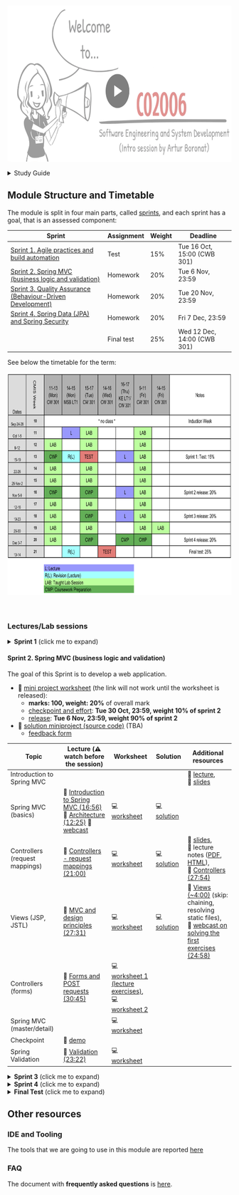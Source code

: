 <link rel='stylesheet' href='./web/swiss.css'/>

<a href="https://leicester.cloud.panopto.eu/Panopto/Pages/Viewer.aspx?id=69fe1611-62b5-4d3a-b556-a96800b4f2bc"><img src="web/L0_thumbnail_play.png" alt="CO2006 introductory session" height="350" width="800"></a>


<details><summary>Study Guide</summary>

## Study Guide

The **study guide** is available :notebook_with_decorative_cover: [here](./CO2006-studyguide-18-19.pdf).

</details>

## Module Structure and Timetable 

The module is split in four main parts, called [sprints](https://en.wikipedia.org/wiki/Scrum_(software_development)#Sprint), and each sprint has a goal, that is an assessed component:

| Sprint | Assignment | Weight | Deadline |
|--|--|--|--|
| [Sprint 1. Agile practices and build automation](#sprint-1-agile-practices-and-build-automation) | Test | 15% | Tue 16 Oct, 15:00 (CWB 301) |
| [Sprint 2. Spring MVC (business logic and validation)](#sprint-2-spring-mvc-business-logic-and-validation) | Homework | 20% | Tue 6 Nov, 23:59 |
| [Sprint 3. Quality Assurance (Behaviour-Driven Development)](#sprint-3-quality-assurance-behaviour-driven-development) | Homework | 20% | Tue 20 Nov, 23:59 |
| [Sprint 4. Spring Data (JPA) and Spring Security](#sprint-4-spring-data-jpa-and-spring-security) | Homework | 20% | Fri 7 Dec, 23:59 |
|  | Final test | 25% | Wed 12 Dec, 14:00 (CWB 301) |

See below the timetable for the term:

<img src="web/sampletimetable.png" alt="CO2006 timetable" height="500" width="800">


<br />
<br />
<br />



### Lectures/Lab sessions

<details><summary><b>Sprint 1</b> (click me to expand)</summary>

#### Sprint 1. Agile practices and build automation

The goal for this sprint is a test on agile practices in software development, Groovy and Gradle:
* :dart: **TEST: Tuesday 16th October, CW3 Lab (out of 100, weight: 15%): 15:00-15:50**
* :nerd_face: Contents to be assessed in the test summarised [here](./sprint1.test.md#contents-for-test-sprint-1)
  * The **revision session** will be on **Monday 15 October, 14:00, in Brookfield Lecture Theatre**
* :computer: A sample test is available [here](https://bit.ly/2DE8j1I) (this is a link to Blackboard and you need to be signed in for it to work)

&nbsp;&nbsp;&nbsp;&nbsp;&nbsp;&nbsp;&nbsp;&nbsp;&nbsp;&nbsp;&nbsp;&nbsp;&nbsp;&nbsp;&nbsp;&nbsp;&nbsp;&nbsp;&nbsp;&nbsp;&nbsp;&nbsp;&nbsp;&nbsp;&nbsp;&nbsp;&nbsp;&nbsp;&nbsp;&nbsp;&nbsp;&nbsp;&nbsp;&nbsp;&nbsp;&nbsp;&nbsp;&nbsp;&nbsp;&nbsp;&nbsp;&nbsp;&nbsp;&nbsp;&nbsp;&nbsp;&nbsp;&nbsp;&nbsp;&nbsp;&nbsp;&nbsp;&nbsp;&nbsp;<img src="web/bannerSessions.png" alt="what to do in lab sessions" height="200" width="600">

| Topic | Lecture  (:warning: watch before the session) | Worksheet | Solution | Additional resources | 
|--|--|--|--|--|
| Introduction to Build Automation | - | - | - | :movie_camera: [lecture](https://leicester.cloud.panopto.eu/Panopto/Pages/Viewer.aspx?id=a4e9fc02-2df3-4a00-b55b-a96d00c81305), <br/> :notebook_with_decorative_cover: [slides](./lectureNotes/sprint1.lecture.pdf), <br/>:movie_camera: [Waterfall Fundamentals and Its Problems (21:14)](https://app.pluralsight.com/player?course=agile-fundamentals&author=stephen-haunts&name=agile-fundamentals-m2&clip=0&mode=live), <br/> :movie_camera: [What is agile all about? (28:41)](https://app.pluralsight.com/player?course=agile-fundamentals&author=stephen-haunts&name=agile-fundamentals-m3&clip=0&mode=live), <br/> :movie_camera: [Common agile misconceptions (20:12)](https://app.pluralsight.com/player?course=agile-fundamentals&author=stephen-haunts&name=agile-fundamentals-m4&clip=0&mode=live),<br/> :movie_camera: [Advantages and disadvantages (18:48)](https://app.pluralsight.com/player?course=agile-fundamentals&author=stephen-haunts&name=agile-fundamentals-m5&clip=0&mode=live) |
| Integrated Development Environments (IDEs)	 | :movie_camera: [Intro to IDEs (19:33)](https://leicester.cloud.panopto.eu/Panopto/Pages/Viewer.aspx?id=9624f170-8536-4ad6-9655-a96500e049e9), <br/> :movie_camera: [Pair programming (16:05)](https://leicester.cloud.panopto.eu/Panopto/Pages/Viewer.aspx?id=a21e8ac3-d6ee-4ccc-bf7b-a96c00a0af9c) | :computer: [worksheet](./sprint1/IDE_exercises/) |  | :notebook_with_decorative_cover: lecture notes ([PDF](./lectureNotes/sprint1.lab1.IDE.pdf), [HTML](./lectureNotes/sprint1.lab1.IDE.md)) |
| Groovy (basic syntax and collections) | :movie_camera: [Intro to Groovy (26:35)](https://app.pluralsight.com/player?course=groovy-fundamentals&author=jeremy-jarrell&name=groovy-fundamentals-m1&clip=0&mode=live) | :computer: [worksheet](./sprint1/Groovy_exercises/) | :computer: [solution](./sprint1/Groovy_exercises_solution/src/solution/exercises_solutions.groovy) | :notebook_with_decorative_cover: lecture notes ([PDF](./lectureNotes/sprint1.lab2.Groovy.pdf), [HTML](./lectureNotes/sprint1.lab2.Groovy.md)) <br/> :movie_camera: [Groovy's basic syntax (31:13)](https://app.pluralsight.com/player?course=groovy-fundamentals&author=jeremy-jarrell&name=groovy-fundamentals-m2&clip=0&mode=live) |  
|  Gradle (tasks and dependencies)  		| :movie_camera: [Intro to Gradle (18:59)](https://app.pluralsight.com/player?course=gradle-fundamentals&author=kevin-jones&name=gradle-fundamentals-m1&clip=0&mode=live), <br/>  :movie_camera: [Tasks (20:50)](https://app.pluralsight.com/player?course=gradle-fundamentals&author=kevin-jones&name=gradle-fundamentals-m2&clip=0&mode=live) | :computer: [worksheet](./sprint1/Gradle_ex01/) | :computer: [solution](./sprint1/Gradle_ex01_solution/build.gradle) | :movie_camera: [Task dependencies (17:18)](https://app.pluralsight.com/player?course=gradle-fundamentals&author=kevin-jones&name=gradle-fundamentals-m3&clip=0&mode=live), <br/> :movie_camera: [Typed tasks (11:36)](https://app.pluralsight.com/player?course=gradle-fundamentals&author=kevin-jones&name=gradle-fundamentals-m4&clip=0&mode=live),<br/> :notebook_with_decorative_cover: lecture notes ([PDF](./lectureNotes/sprint1.lab3.Gradle.pdf), [HTML](./lectureNotes/sprint1.lab3.Gradle.md)), <br/> :movie_camera: [webcast (questions on Buildship)](https://leicester.cloud.panopto.eu/Panopto/Pages/Viewer.aspx?id=ad336c72-edd0-48c2-a4d6-a97300a4fae9) |
| Gradle (Plugins - Java, Groovy, external dependencies) 		| :movie_camera: [Java projects (18:59)](https://app.pluralsight.com/player?course=gradle-fundamentals&author=kevin-jones&name=gradle-fundamentals-m5&clip=0&mode=live)* | :computer: [worksheet](./sprint1/Gradle_ex02/) | :computer: [solution](./sprint1/Gradle_ex02_solution/) | :notebook_with_decorative_cover: lecture notes ([PDF](./lectureNotes/sprint1.lab4.Gradle.pdf), [HTML](./lectureNotes/sprint1.lab4.Gradle.md)), <br/> :movie_camera: [External dependencies (24:15)](https://app.pluralsight.com/player?course=gradle-fundamentals&author=kevin-jones&name=gradle-fundamentals-m5&clip=0&mode=live)  | 
| Gradle (external dependencies, testing, wrapper) 		| :movie_camera: [Testing (16:13)](https://app.pluralsight.com/player?course=gradle-fundamentals&author=kevin-jones&name=gradle-fundamentals-m7&clip=0&mode=live) | :computer: [worksheet](./sprint1/Gradle_ex03/) | :computer: [solution](./sprint1/Gradle_ex03_solution/)  | :notebook_with_decorative_cover: lecture notes ([PDF](./lectureNotes/sprint1.lab5.Gradle.pdf), [HTML](./lectureNotes/sprint1.lab5.Gradle.md)) | 
| Revision 		| :movie_camera: [revision](https://leicester.cloud.panopto.eu/Panopto/Pages/Viewer.aspx?id=55abaa08-2cc1-4090-afc4-a97a00d6b638) |  |  | :notebook_with_decorative_cover: [slides](./lectureNotes/sprint1.revision.pdf) | 


\* Skip `Writing a multi-project build`

<br />
<br />
<br />

</details> 

#### Sprint 2. Spring MVC (business logic and validation)

The goal of this Sprint is to develop a web application. 

* :dart: [mini project worksheet](./miniproject.md) (the link will not work until the worksheet is released):
  * **marks: 100, weight: 20%** of overall mark
  * [checkpoint and effort](): **Tue 30 Oct, 23:59, weight 10% of sprint 2**
  * [release](): **Tue 6 Nov, 23:59, weight 90% of sprint 2**
* :loudspeaker: [solution miniproject (source code)]() (TBA)
  * [feedback form]()

| Topic | Lecture  (:warning: watch before the session) | Worksheet | Solution | Additional resources | 
|--|--|--|--|--|
| Introduction to Spring MVC				|  |  | | :movie_camera: [lecture](https://leicester.cloud.panopto.eu/Panopto/Pages/Viewer.aspx?id=b9485004-f43e-4da0-bd86-a97d00f85ec6), <br/>  :notebook_with_decorative_cover: [slides](./lectureNotes/sprint2.lecture.pdf) | 
| Spring MVC (basics)					| :movie_camera: [Introduction to Spring MVC (16:56)](https://app.pluralsight.com/player?course=springmvc-intro&author=bryan-hansen&name=springmvc-m1-intro&clip=0&mode=live)<br/>:movie_camera: [Architecture (12:25)](https://app.pluralsight.com/player?course=springmvc-intro&author=bryan-hansen&name=springmvc-m3-architecture&clip=0&mode=live) :movie_camera: [webcast](https://leicester.cloud.panopto.eu/Panopto/Pages/Viewer.aspx?id=22d81fc5-c1fd-491f-a703-a97e008a7f9a)| :computer: [worksheet](./sprint2/SpringMvc_ex01/readme.md) | :computer: [solution](./sprint2/SpringMvc_ex01_solution/)  | | 
| Controllers (request mappings) 		| <br/> :movie_camera: [Controllers - request mappings (21:00)](https://leicester.cloud.panopto.eu/Panopto/Pages/Viewer.aspx?id=36f7f901-8ec8-4281-8b18-a980014228bd) <br/> | :computer: [worksheet](./sprint2/SpringMvc_ex02/readme.md) | :computer: [solution](./sprint2/SpringMvc_ex02_solution/) | :notebook_with_decorative_cover: [slides](./lectureNotes/sprint2.lab2.handouts.pdf), <br/> :notebook_with_decorative_cover: lecture notes ([PDF](./lectureNotes/sprint2.lab2.pdf), [HTML](./lectureNotes/sprint2.lab2.md)), <br/> :movie_camera: [Controllers (27:54)](https://app.pluralsight.com/player?course=springmvc-intro&author=bryan-hansen&name=springmvc-m4-controllers&clip=0&mode=live)  |
| Views (JSP, JSTL)						| :movie_camera: [MVC and design principles (27:31)](https://leicester.cloud.panopto.eu/Panopto/Pages/Viewer.aspx?id=7871e274-b7bf-4f84-901c-a98200e2e2b4) | :computer: [worksheet](./sprint2/SpringMvc_ex02b) |  :computer: [solution](./sprint2/SpringMvc_ex02b_solution)  | :movie_camera: [Views (~4:00)](https://app.pluralsight.com/player?course=springmvc-intro&author=bryan-hansen&name=springmvc-m5-views&clip=0&mode=live) (skip: chaining, resolving static files),<br/> :movie_camera: [webcast on solving the first exercises (24:58)](https://leicester.cloud.panopto.eu/Panopto/Pages/Viewer.aspx?id=6d3915ef-50b6-44c8-ac5d-a98200f805ec) |
| Controllers (forms)			 		| :movie_camera: [Forms and POST requests (30:45)](https://leicester.cloud.panopto.eu/Panopto/Pages/Viewer.aspx?id=f7f35297-4376-418e-b7f8-a98401895282) | :computer: [worksheet 1 (lecture exercises)](./sprint2/SpringMvc_ex03b/readme.md),<br/>:computer: [worksheet 2](./sprint2/SpringMvc_ex03/readme.md) | <!-- :computer: [solution](./sprint2/SpringMvc_ex03_solution/) --> |  |
| Spring MVC (master/detail)						|  | :computer: [worksheet](./sprint2/SpringMvc_ex04/readme.md) | <!-- :computer: [solution](./sprint2/SpringMvc_ex04_solution/) --> | |
| Checkpoint 						| :movie_camera: [demo]() |  | | |
| Spring Validation 						| :movie_camera: [Validation (23:22)](https://app.pluralsight.com/player?course=springmvc-intro&author=bryan-hansen&name=springmvc-m7-validation&clip=0&mode=live) | :computer: [worksheet](./sprint2/SpringMvc_ex05/readme.md) | <!-- :computer: [solution](./sprint2/SpringMvc_ex05_solution/) --> | |


<details><summary><b>Sprint 3</b> (click me to expand)</summary>


<br />
<br />
<br />


#### Sprint 3. Quality Assurance (Behaviour-Driven Development)

:warning: The links under this section will be enabled once sprint 3 starts.

The goal of this Sprint is to develop a web application:
* :dart: [mini project worksheet](./miniproject.md) (the link will not work until the worksheet is released):
  * **marks: 100, weight: 20%** of overall mark
  * [checkpoint](): **Tue 13 Nov, 23:59, weight 10% of sprint 3**
  * [release](): **Tue 20 Nov, 23:59, weight 90% of sprint 3**
* :loudspeaker: [solution miniproject (source code)]() (TBA)
  * [feedback form]()
  
| Topic | Lecture  (:warning: watch before the session) | Worksheet | Solution | Additional resources | 
|--|--|--|--|--|
| Introduction to Quality Assurance			|  |  | | :movie_camera: [lecture](), <br/>  :notebook_with_decorative_cover: [slides]() | 
| TDD with JUnit/Hamcrest			|  :movie_camera: [lecture]() | :computer: [worksheet]() |  | |
| Triangulation 						|  :movie_camera: [lecture]() | :computer: [worksheet]() |  | |
| Spock 								| :movie_camera: [lecture]() | :computer: [worksheet]() |  | |
| Spring Test Framework				|  :movie_camera: [lecture]() | :computer: [worksheet]() |  | |
| Testing criteria			 		|  :movie_camera: [lecture]() | :computer: [worksheet]() |  | |



<br />
<br />
<br />

</details>

<details><summary><b>Sprint 4</b> (click me to expand)</summary>

#### Sprint 4. Spring Data (JPA) and Spring Security

:warning: The links under this section will be enabled once sprint 4 starts.

The goal of this Sprint is to develop a web application:
* :dart: [mini project worksheet](./miniproject.md) (the link will not work until the worksheet is released):
  * **marks: 100, weight: 20%** of overall mark
  * [checkpoint](): **Thu 29 Nov, 23:59, weight 10% of sprint 4**
  * [release](): **Fri 7 Dec, 23:59, weight 90% of sprint 4**
* :loudspeaker: [solution miniproject (source code)]() (TBA)
  * [feedback form]()

| Topic | Lecture  (:warning: watch before the session) | Worksheet | Solution | Additional resources | 
|--|--|--|--|--|
| Intro to Spring Data/Security			|  |  | | :movie_camera: [lecture](), <br/>  :notebook_with_decorative_cover: [slides]() | 
| Revision SQL |  |  :computer:[exercise 01](./ex01.md)  <br/> :movie_camera: [explanation]() |  | |
| ORM problem | :movie_camera: [ORM1 (16:53)]() | :computer: [exercise 02](./sprint4.ex02/)  <br/> :movie_camera:[explanation]() |  |  |
| ORM solution (JPA) | :movie_camera: [ORM2 (15:11)]() |  :computer:[exercise 03](./sprint4.ex03/) <br/> :movie_camera:[explanation]() |  |  |
| Spring Data | :movie_camera: [ORM3 (25:04)]() |  :computer: [exercise 04](./sprint4.ex04/) <br/> :movie_camera: [explanation]() |  |   |   |
| Spring Data |  | :computer: [exercise 05](./sprint4.ex05/) <br/> :movie_camera:  [explanation]() | |  |  |
| Spring Security  | :movie_camera: [Spring Security (54:14)]() |  :computer: [exercise 06](./sprint4.ex06/) <br/> :movie_camera: [explanation]() |  |  | Watch the lecture, fetch ex06 and watch its explanation. |  


<br />
<br />
<br />

</details>

<details><summary><b>Final Test</b> (click me to expand)</summary>

#### Final test (assessed coursework)

* :dart: **Final Test (covering sprints 2, 3 and 4): Wednesday 12th December, 14:00-15:00**
* :nerd_face: Contents to be assessed in the test summarised here
  * The **revision session** will be on **Monday 10th December, 14:00, in KE LT2**
* :computer: A sample test can be found [here]()


<br />
<br />
<br />

</details>

## Other resources

### IDE and Tooling

The tools that we are going to use in this module are reported [here](./tooling.md)   

### FAQ

The document with **frequently asked questions** is [here](./faq.md).




